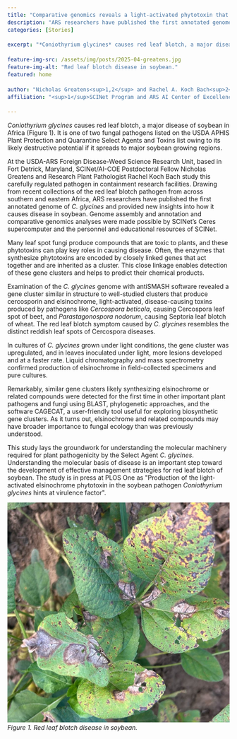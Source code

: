 ```yaml
---
title: "Comparative genomics reveals a light-activated phytotoxin that contributes to red leaf blotch disease of soybean"
description: "ARS researchers have published the first annotated genome of C. glycines and provided new insights into how it causes disease in soybean."
categories: [Stories]

excerpt: "*Coniothyrium glycines* causes red leaf blotch, a major disease of soybean in Africa (Figure 1). It is one of two fungal pathogens listed on the USDA APHIS Plant Protection and Quarantine Select Agents and Toxins list owing to its likely destructive potential if it spreads to major soybean growing regions."

feature-img-src: /assets/img/posts/2025-04-greatens.jpg
feature-img-alt: "Red leaf blotch disease in soybean."
featured: home

author: "Nicholas Greatens<sup>1,2</sup> and Rachel A. Koch Bach<sup>2</sup>" 
affiliation: "<sup>1</sup>SCINet Program and ARS AI Center of Excellence, Office of National Programs, Agricultural Research Service, United States Department of Agriculture, Beltsville, Maryland, United States of America <br><sup>2</sup>Foreign Disease-Weed Science Research Unit, Agricultural Research Service, United States Department of Agriculture, Fort Detrick, Maryland, United States of America"

---
```


*Coniothyrium glycines* causes red leaf blotch, a major disease of soybean in Africa (Figure 1). It is one of two fungal pathogens listed on the USDA APHIS Plant Protection and Quarantine Select Agents and Toxins list owing to its likely destructive potential if it spreads to major soybean growing regions.  

At the USDA-ARS Foreign Disease-Weed Science Research Unit, based in Fort Detrick, Maryland, SCINet/AI-COE Postdoctoral Fellow Nicholas Greatens and Research Plant Pathologist Rachel Koch Bach study this carefully regulated pathogen in containment research facilities. Drawing from recent collections of the red leaf blotch pathogen from across southern and eastern Africa, ARS researchers have published the first annotated genome of *C. glycines* and provided new insights into how it causes disease in soybean. Genome assembly and annotation and comparative genomics analyses were made possible by SCINet’s Ceres supercomputer and the personnel and educational resources of SCINet. 

Many leaf spot fungi produce compounds that are toxic to plants, and these phytotoxins can play key roles in causing disease. Often, the enzymes that synthesize phytotoxins are encoded by closely linked genes that act together and are inherited as a cluster. This close linkage enables detection of these gene clusters and helps to predict their chemical products.  

Examination of the *C. glycines* genome with antiSMASH software revealed a gene cluster similar in structure to well-studied clusters that produce cercosporin and elsinochrome, light-activated, disease-causing toxins produced by pathogens like *Cercospora beticola*, causing Cercospora leaf spot of beet, and *Parastagonospora nodorum*, causing Septoria leaf blotch of wheat. The red leaf blotch symptom caused by *C. glycines* resembles the distinct reddish leaf spots of Cercospora diseases.  

In cultures of *C. glycines* grown under light conditions, the gene cluster was upregulated, and in leaves inoculated under light, more lesions developed and at a faster rate. Liquid chromatography and mass spectrometry confirmed production of elsinochrome in field-collected specimens and pure cultures.  

Remarkably, similar gene clusters likely synthesizing elsinochrome or related compounds were detected for the first time in other important plant pathogens and fungi using BLAST, phylogenetic approaches, and the software CAGECAT, a user-friendly tool useful for exploring biosynthetic gene clusters. As it turns out, elsinochrome and related compounds may have broader importance to fungal ecology than was previously understood. 

This study lays the groundwork for understanding the molecular machinery required for plant pathogenicity by the Select Agent *C. glycines*. Understanding the molecular basis of disease is an important step toward the development of effective management strategies for red leaf blotch of soybean. The study is in press at PLOS One as "Production of the light-activated elsinochrome phytotoxin in the soybean pathogen *Coniothyrium glycines* hints at virulence factor". 

 
![Figure 1](/assets/img/posts/2025-04-greatens.png)  
*Figure 1. Red leaf blotch disease in soybean.*
